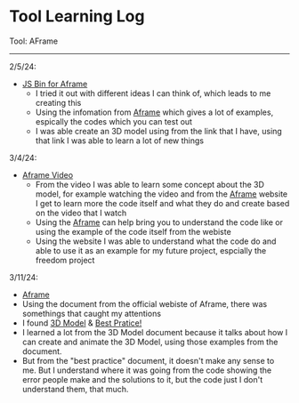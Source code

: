 # Tool Learning Log

Tool: AFrame

---

2/5/24:
* [JS Bin for Aframe](https://jsbin.com/yasapodubi/edit?html,output)
  * I tried it out with different ideas I can think of, which leads to me creating this
  * Using the infomation from [Aframe](https://aframe.io/) which gives a lot of examples, espically the codes which you can test out
  * I was able create an 3D model using from the link that I have, using that link I was able to learn a lot of new things

3/4/24:
* [Aframe Video](https://www.youtube.com/watch?v=cS8uGfd_oG8)
  * From the video I was able to learn some concept about the 3D model, for example watching the video and from the [Aframe](https://aframe.io/) website I get to learn more the code itself and what they do and create based on the video that I watch
  * Using the [Aframe](https://aframe.io/) can help bring you to understand the code like or using the example of the code itself from the webiste
  * Using the website I was able to understand what the code do and able to use it as an example for my future project, espcially the freedom project

3/11/24:
* [Aframe](https://aframe.io/)
 * Using the document from the official webiste of Aframe, there was somethings that caught my attentions
 * I found [3D Model](https://aframe.io/docs/1.5.0/introduction/models.html) & [Best Pratice!](https://aframe.io/docs/1.5.0/introduction/best-practices.html)
 * I learned a lot from the 3D Model document because it talks about how I can create and animate the 3D Model, using those examples from the document.
 * But from the "best practice" document, it doesn't make any sense to me. But I understand where it was going from the code showing the error people make and the solutions to it, but the code just I don't understand them, that much. 

<!--
* Links you used today (websites, videos, etc)
* Things you tried, progress you made, etc
* Challenges, a-ha moments, etc
* Questions you still have
* What you're going to try next
-->
